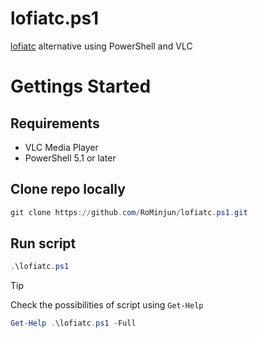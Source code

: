 # lofiatc.ps1
[lofiatc](https://www.lofiatc.com) alternative using PowerShell and VLC

# Gettings Started

## Requirements
- VLC Media Player
- PowerShell 5.1 or later

## Clone repo locally
```powershell
git clone https://github.com/RoMinjun/lofiatc.ps1.git
```

## Run script
```powershell
.\lofiatc.ps1
```

> [!TIP]
Check the possibilities of script using `Get-Help` 
```powershell
Get-Help .\lofiatc.ps1 -Full
```
